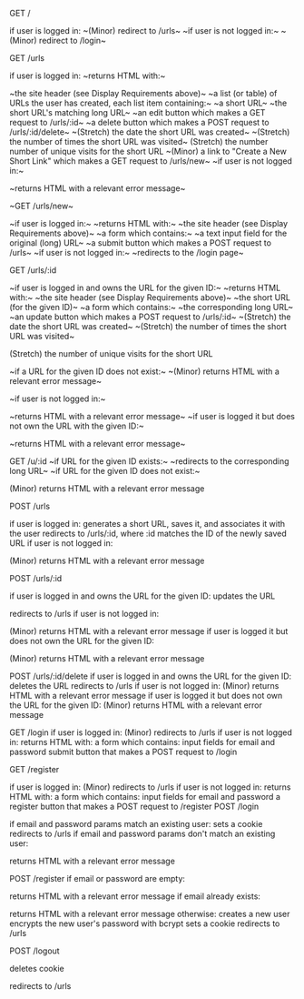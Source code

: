 GET /

if user is logged in:
~(Minor) redirect to /urls~
~if user is not logged in:~
~(Minor) redirect to /login~

GET /urls

if user is logged in:
~returns HTML with:~
<!-- MAKE SURE IT'S HTML -->
~the site header (see Display Requirements above)~
~a list (or table) of URLs the user has created, each list item containing:~
~a short URL~
~the short URL's matching long URL~
~an edit button which makes a GET request to /urls/:id~
~a delete button which makes a POST request to /urls/:id/delete~
~(Stretch) the date the short URL was created~
~(Stretch) the number of times the short URL was visited~
(Stretch) the number number of unique visits for the short URL
~(Minor) a link to "Create a New Short Link" which makes a GET request to /urls/new~
~if user is not logged in:~
<!-- MAKE SURE IT IS HTML -->
~returns HTML with a relevant error message~


~GET /urls/new~

~if user is logged in:~
~returns HTML with:~
~the site header (see Display Requirements above)~
~a form which contains:~
~a text input field for the original (long) URL~
~a submit button which makes a POST request to /urls~
~if user is not logged in:~
~redirects to the /login page~


GET /urls/:id

~if user is logged in and owns the URL for the given ID:~
~returns HTML with:~
~the site header (see Display Requirements above)~
~the short URL (for the given ID)~
~a form which contains:~
~the corresponding long URL~
~an update button which makes a POST request to /urls/:id~
~(Stretch) the date the short URL was created~
~(Stretch) the number of times the short URL was visited~
<!-- DO THIS: -->
(Stretch) the number of unique visits for the short URL

~if a URL for the given ID does not exist:~
~(Minor) returns HTML with a relevant error message~

~if user is not logged in:~
<!-- MAKE SURE IT IS HTML: -->
~returns HTML with a relevant error message~
~if user is logged it but does not own the URL with the given ID:~
<!-- MAKE SURE IT IS HTML -->
~returns HTML with a relevant error message~

GET /u/:id
~if URL for the given ID exists:~
~redirects to the corresponding long URL~
~if URL for the given ID does not exist:~
<!-- MAKE SURE IT IS HTML -->
(Minor) returns HTML with a relevant error message

POST /urls

if user is logged in:
generates a short URL, saves it, and associates it with the user
redirects to /urls/:id, where :id matches the ID of the newly saved URL
if user is not logged in:
<!-- MAKE SURE IT IS HTML -->
(Minor) returns HTML with a relevant error message


POST /urls/:id

if user is logged in and owns the URL for the given ID:
updates the URL
<!-- DOES NOT REDIRECT TO URL -->
redirects to /urls
if user is not logged in:
<!-- NOT HTML: -->
(Minor) returns HTML with a relevant error message
if user is logged it but does not own the URL for the given ID:
<!-- NOT HTML: -->
(Minor) returns HTML with a relevant error message


POST /urls/:id/delete
if user is logged in and owns the URL for the given ID:
deletes the URL
redirects to /urls
if user is not logged in:
(Minor) returns HTML with a relevant error message
if user is logged it but does not own the URL for the given ID:
(Minor) returns HTML with a relevant error message

GET /login
if user is logged in:
(Minor) redirects to /urls
if user is not logged in:
returns HTML with:
a form which contains:
input fields for email and password
submit button that makes a POST request to /login

GET /register

if user is logged in:
(Minor) redirects to /urls
if user is not logged in:
returns HTML with:
a form which contains:
input fields for email and password
a register button that makes a POST request to /register
POST /login

if email and password params match an existing user:
sets a cookie
redirects to /urls
if email and password params don't match an existing user:
<!-- NOT HTML -->
returns HTML with a relevant error message

POST /register
if email or password are empty:
<!-- NOT HTML -->
returns HTML with a relevant error message
if email already exists:
<!-- NOT HTML -->
returns HTML with a relevant error message
otherwise:
creates a new user
encrypts the new user's password with bcrypt
sets a cookie
redirects to /urls

POST /logout

deletes cookie
<!-- REDIRECTS TO LOGIN -->
redirects to /urls
